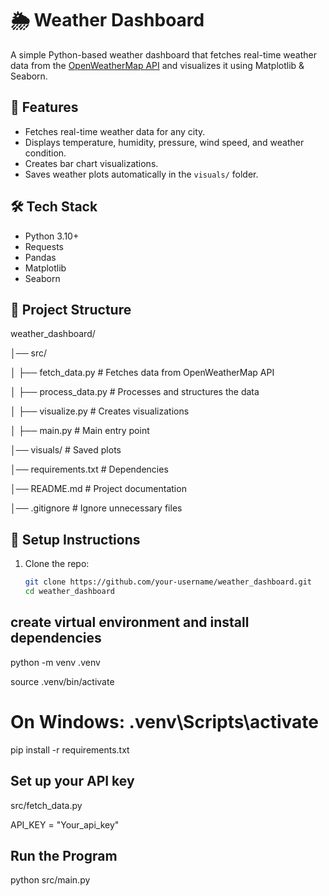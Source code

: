 # 🌦️ Weather Dashboard

A simple Python-based weather dashboard that fetches real-time weather data from the [OpenWeatherMap API](https://openweathermap.org/) and visualizes it using Matplotlib & Seaborn.

## 🚀 Features
- Fetches real-time weather data for any city.
- Displays temperature, humidity, pressure, wind speed, and weather condition.
- Creates bar chart visualizations.
- Saves weather plots automatically in the `visuals/` folder.

## 🛠️ Tech Stack
- Python 3.10+
- Requests
- Pandas
- Matplotlib
- Seaborn

## 📂 Project Structure
weather_dashboard/

│── src/

│ ├── fetch_data.py # Fetches data from OpenWeatherMap API

│ ├── process_data.py # Processes and structures the data

│ ├── visualize.py # Creates visualizations

│ ├── main.py # Main entry point

│── visuals/ # Saved plots

│── requirements.txt # Dependencies

│── README.md # Project documentation

│── .gitignore # Ignore unnecessary files


## 🔑 Setup Instructions
1. Clone the repo:
   ```bash
   git clone https://github.com/your-username/weather_dashboard.git
   cd weather_dashboard

## create virtual environment and install dependencies

python -m venv .venv

source .venv/bin/activate  
# On Windows: .venv\Scripts\activate
pip install -r requirements.txt

## Set up your API key

src/fetch_data.py

API_KEY = "Your_api_key"
## Run the Program

python src/main.py
